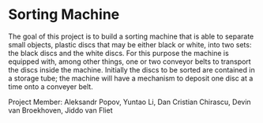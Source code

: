 # Sorting Machine
The goal of this project is to build a sorting machine that is able to separate small objects, plastic discs that may be either black or white, into two sets: the black discs and the white discs. For this purpose the machine is equipped with, among other things, one or two conveyor belts to transport the discs inside the machine. Initially the discs to be sorted are contained in a storage tube; the machine will have a mechanism to deposit one disc at a time onto a conveyer belt. <br/>

Project Member: Aleksandr Popov, Yuntao Li, Dan Cristian Chirascu, 
Devin van Broekhoven, Jiddo van Fliet

